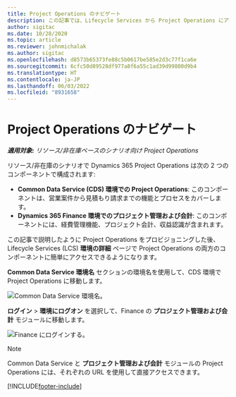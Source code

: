 ```yaml
---
title: Project Operations のナビゲート
description: この記事では、Lifecycle Services から Project Operations にアクセスする方法について説明します。
author: sigitac
ms.date: 10/28/2020
ms.topic: article
ms.reviewer: johnmichalak
ms.author: sigitac
ms.openlocfilehash: d8573b65373fe88c5b0617be585e2d3c77f1ca6e
ms.sourcegitcommit: 6cfc50d89528df977a8f6a55c1ad39d99800d9b4
ms.translationtype: HT
ms.contentlocale: ja-JP
ms.lasthandoff: 06/03/2022
ms.locfileid: "8931658"
---
```

# <a name="navigate-project-operations"></a>Project Operations のナビゲート

_**適用対象:** リソース/非在庫ベースのシナリオ向け Project Operations_



リソース/非在庫のシナリオで Dynamics 365 Project Operations は次の 2 つのコンポーネントで構成されます: 

 - **Common Data Service (CDS) 環境での Project Operations**: このコンポーネントは、営業案件から見積もり請求までの機能とプロセスをカバーします。 
 - **Dynamics 365 Finance 環境でのプロジェクト管理および会計**: このコンポーネントには、経費管理機能、プロジェクト会計、収益認識が含まれます。 

この記事で説明したように Project Operations をプロビジョニングした後、Lifecycle Services (LCS) **環境の詳細** ページで Project Operations の両方のコンポーネントに簡単にアクセスできるようになります。  

**Common Data Service 環境名** セクションの環境名を使用して、CDS 環境で Project Operations に移動します。 

  ![Common Data Service 環境名。](./media/environment-name.PNG)

**ログイン** > **環境にログオン** を選択して、Finance の **プロジェクト管理および会計** モジュールに移動します。  

   ![Finance にログインする。](./media/environment-login.PNG)

> [!NOTE]
> Common Data Service と **プロジェクト管理および会計** モジュールの Project Operations には、それぞれの URL を使用して直接アクセスできます。 


[!INCLUDE[footer-include](../includes/footer-banner.md)]